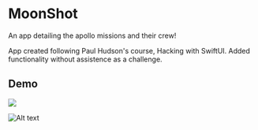 
# MoonShot
An app detailing the apollo missions and their crew!

App created following Paul Hudson's course, Hacking with SwiftUI. 
Added functionality without assistence as a challenge.

## Demo


![](https://media.giphy.com/media/pIPbfCWrR5KYuu3ppX/giphy.gif)

![Alt text](https://www.canva.com/design/DAE9kCRXCdE/-CYqq1ybjyAGT6AfiSxnIg/view?utm_content=DAE9kCRXCdE&utm_campaign=designshare&utm_medium=link&utm_source=homepage_design_menu)
